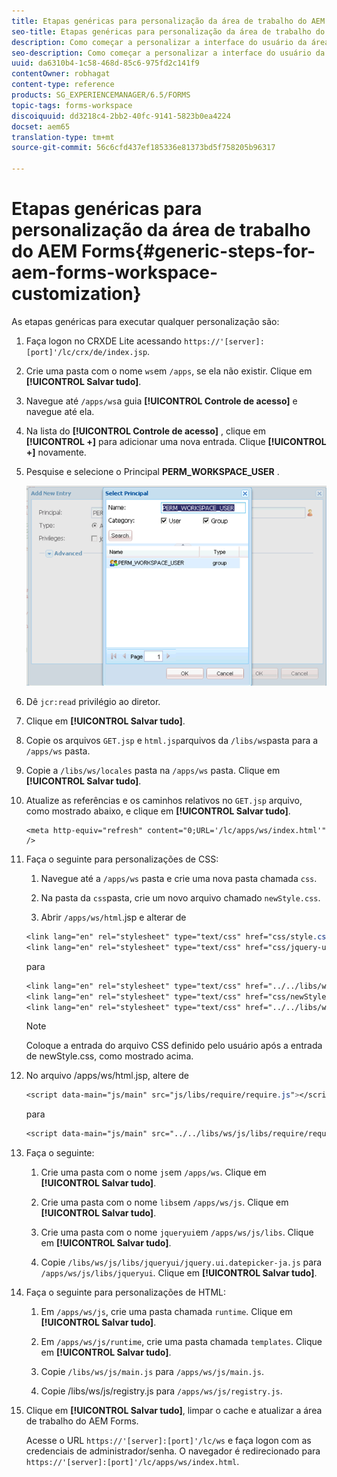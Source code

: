 ```yaml
---
title: Etapas genéricas para personalização da área de trabalho do AEM Forms
seo-title: Etapas genéricas para personalização da área de trabalho do AEM Forms
description: Como começar a personalizar a interface do usuário da área de trabalho do AEM Forms.
seo-description: Como começar a personalizar a interface do usuário da área de trabalho do AEM Forms.
uuid: da6310b4-1c58-468d-85c6-975fd2c141f9
contentOwner: robhagat
content-type: reference
products: SG_EXPERIENCEMANAGER/6.5/FORMS
topic-tags: forms-workspace
discoiquuid: dd3218c4-2bb2-40fc-9141-5823b0ea4224
docset: aem65
translation-type: tm+mt
source-git-commit: 56c6cfd437ef185336e81373bd5f758205b96317

---
```



# Etapas genéricas para personalização da área de trabalho do AEM Forms{#generic-steps-for-aem-forms-workspace-customization}

As etapas genéricas para executar qualquer personalização são:

1. Faça logon no CRXDE Lite acessando `https://'[server]:[port]'/lc/crx/de/index.jsp`.
1. Crie uma pasta com o nome `ws`em `/apps`, se ela não existir. Clique em **[!UICONTROL Salvar tudo]**.
1. Navegue até `/apps/ws`a guia **[!UICONTROL Controle de acesso]** e navegue até ela.
1. Na lista do **[!UICONTROL Controle de acesso]** , clique em **[!UICONTROL +]** para adicionar uma nova entrada. Clique **[!UICONTROL +]** novamente.
1. Pesquise e selecione o Principal **PERM_WORKSPACE_USER** .

   ![Selecione o principal PERM_WORKSPACE_USER como parte das etapas genéricas para personalizar a área de trabalho HTML](assets/perm_workspace_user.png)

1. Dê `jcr:read` privilégio ao diretor.
1. Clique em **[!UICONTROL Salvar tudo]**.
1. Copie os arquivos `GET.jsp` e `html.jsp`arquivos da `/libs/ws`pasta para a `/apps/ws` pasta.
1. Copie a `/libs/ws/locales` pasta na `/apps/ws` pasta. Clique em **[!UICONTROL Salvar tudo]**.
1. Atualize as referências e os caminhos relativos no `GET.jsp` arquivo, como mostrado abaixo, e clique em **[!UICONTROL Salvar tudo]**.

   ```
   <meta http-equiv="refresh" content="0;URL='/lc/apps/ws/index.html'" />
   ```

1. Faça o seguinte para personalizações de CSS:

   1. Navegue até a `/apps/ws` pasta e crie uma nova pasta chamada `css`.

   1. Na pasta da `css`pasta, crie um novo arquivo chamado `newStyle.css`.

   1. Abrir `/apps/ws/html`.jsp e alterar de

   ```css
   <link lang="en" rel="stylesheet" type="text/css" href="css/style.css" />
   <link lang="en" rel="stylesheet" type="text/css" href="css/jquery-ui.css"/>
   ```

   para

   ```css
   <link lang="en" rel="stylesheet" type="text/css" href="../../libs/ws/css/style.css" />
   <link lang="en" rel="stylesheet" type="text/css" href="css/newStyle.css" />
   <link lang="en" rel="stylesheet" type="text/css" href="../../libs/ws/css/jquery-ui.css"/>
   ```

   >[!NOTE]
   >
   >Coloque a entrada do arquivo CSS definido pelo usuário após a entrada de newStyle.css, como mostrado acima.

1. No arquivo /apps/ws/html.jsp, altere de

   ```css
   <script data-main="js/main" src="js/libs/require/require.js"></script>
   ```

   para

   ```css
   <script data-main="js/main" src="../../libs/ws/js/libs/require/require.js"></script>
   ```

1. Faça o seguinte:

   1. Crie uma pasta com o nome `js`em `/apps/ws`. Clique em **[!UICONTROL Salvar tudo]**.

   1. Crie uma pasta com o nome `libs`em `/apps/ws/js`. Clique em **[!UICONTROL Salvar tudo]**.

   1. Crie uma pasta com o nome `jqueryui`em `/apps/ws/js/libs`. Clique em **[!UICONTROL Salvar tudo]**.

   1. Copie `/libs/ws/js/libs/jqueryui/jquery.ui.datepicker-ja.js` para `/apps/ws/js/libs/jqueryui`. Clique em **[!UICONTROL Salvar tudo]**.

1. Faça o seguinte para personalizações de HTML:

   1. Em `/apps/ws/js`, crie uma pasta chamada `runtime`. Clique em **[!UICONTROL Salvar tudo]**.

   1. Em `/apps/ws/js/runtime`, crie uma pasta chamada `templates`. Clique em **[!UICONTROL Salvar tudo]**.

   1. Copie `/libs/ws/js/main.js` para `/apps/ws/js/main.js`.

   1. Copie /libs/ws/js/registry.js para `/apps/ws/js/registry.js`.

1. Clique em **[!UICONTROL Salvar tudo]**, limpar o cache e atualizar a área de trabalho do AEM Forms.

   Acesse o URL `https://'[server]:[port]'/lc/ws` e faça logon com as credenciais de administrador/senha. O navegador é redirecionado para `https://'[server]:[port]'/lc/apps/ws/index.html`.
